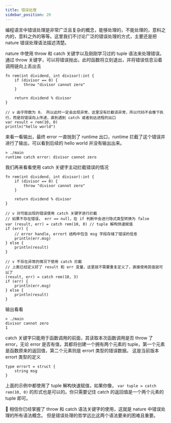 ```yaml
---
title: 错误处理
sidebar_position: 20
---
```



编程语言中错误处理是非常广泛且复杂的概念，能够处理的，不能处理的，意料之内的，意料之外的等等。这里我们不讨论广泛的错误处理的方式，主要还是把 nature 错误处理语法描述清楚。

nature 中使用 throw 和 catch 关键字以及刚刚学习过的 tuple 语法来处理错误。通过 throw 关键字，可以将错误抛出，此时函数将立刻退出，并将错误信息沿着调用链向上丢出去

```nature
fn rem(int dividend, int divisor):int {
	if (divisor == 0) {
		throw "divisor cannot zero"
	}

	return dividend % divisor
}

// v 由于除数为 0， 所以此时一定会出现异常，这里没有拦截该异常，所以代码不会像下执行，而是将错误向上传递，直到遇到 catch 或者到达进程的出口
var result = rem(10, 0)
println("hello world")
```

来看一看输出，最终 error 一直抛到了 runtime 出口，runtime 拦截了这个错误并进行了输出，可以看到后续的 hello world 并没有输出出来。
```
> ./main
runtime catch error: divisor cannot zero
```

我们再来看看使用 catch 关键字主动拦截错误的情况

```nature
fn rem(int dividend, int divisor):int {
	if (divisor == 0) {
		throw "divisor cannot zero"
	}

	return dividend % divisor
}

// v 对可能出现的错误使用 catch 关键字进行拦截
// 如果不存在错误， err == null，在 if 判断中会进行隐式类型转换为 false
var (result, err) = catch rem(10, 0) // tuple 解构快速赋值
if (err) {
	// error handle, errort 结构中包含 msg 字段存储了错误的信息
	println(err.msg)
} else {
	println(result)
}

// v 不存在异常的情况下使用 catch 拦截
// 上面已经定义好了 result 和 err 变量，这里就不需要重复定义了，直接使用其值就可以了
(result, err) = catch rem(10, 3)
if (err) {
	println(err.msg)
} else {
	println(result)
}
```

输出看看

```shell
> ./main
divisor cannot zero
1
```


catch 关键字只能用于函数调用的前面，其读取本次函数调用是否 throw 了 error，无论 error 是否有值，其都将创建一个拥有两个元素的 tuple，第一个元素是函数原来的返回值，第二个元素则是 errort 类型的错误数据。 这是当前版本 errort 类型的定义

```nature
type errort = struct {
    string msg
}
```

上面的示例中都使用了 tuple 解构快速赋值，如果你像， `var tuple = catch rem(10, 0)`  的形式也是可以的。你只需要记住 catch 的返回值是一个两个元素的 tuple 即可。

👏   相信你已经掌握了 throw 和 catch 语法关键字的使用，这就是 nature 中错误处理的所有语法概念。 但是错误处理的哲学远比这两个语法要来的困难且重要。
